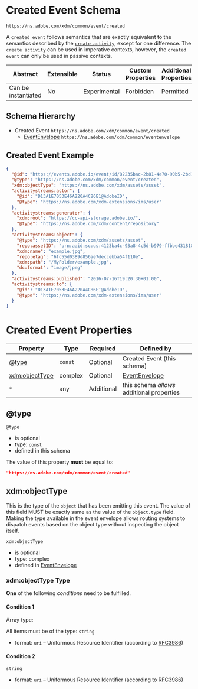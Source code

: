 
# Created Event Schema

```
https://ns.adobe.com/xdm/common/event/created
```

A `created event` follows semantics that are exactly equivalent to the semantics described by the [`create activity`](https://www.w3.org/TR/activitystreams-vocabulary/#dfn-create), except for one difference. The `create activity` can be used in imperative contexts, however, the `created event` can only be used in passive contexts.

| Abstract | Extensible | Status | Custom Properties | Additional Properties | Defined In |
|----------|------------|--------|-------------------|-----------------------|------------|
| Can be instantiated | No | Experimental | Forbidden | Permitted | [common/event/created.schema.json](common/event/created.schema.json) |

## Schema Hierarchy

* Created Event `https://ns.adobe.com/xdm/common/event/created`
  * [EventEnvelope](../eventenvelope.schema.md) `https://ns.adobe.com/xdm/common/eventenvelope`

## Created Event Example
```json
{
  "@id": "https://events.adobe.io/event/id/82235bac-2b81-4e70-90b5-2bd1f04b5c7b",
  "@type": "https://ns.adobe.com/xdm/common/event/created",
  "xdm:objectType": "https://ns.adobe.com/xdm/assets/asset",
  "activitystreams:actor": {
    "@id": "D13A1E7053E46A220A4C86E1@AdobeID",
    "@type": "https://ns.adobe.com/xdm-extensions/ims/user"
  },
  "activitystreams:generator": {
    "xdm:root": "https://cc-api-storage.adobe.io/",
    "@type": "https://ns.adobe.com/xdm/content/repository"
  },
  "activitystreams:object": {
    "@type": "https://ns.adobe.com/xdm/assets/asset",
    "repo:assetID": "urn:aaid:sc:us:4123ba4c-93a8-4c5d-b979-ffbbe4318185",
    "xdm:name": "example.jpg",
    "repo:etag": "6fc55d0389d856ae7deccebba54f110e",
    "xdm:path": "/MyFolder/example.jpg",
    "dc:format": "image/jpeg"
  },
  "activitystreams:published": "2016-07-16T19:20:30+01:00",
  "activitystreams:to": {
    "@id": "D13A1E7053E46A220A4C86E1@AdobeID",
    "@type": "https://ns.adobe.com/xdm-extensions/ims/user"
  }
}
```

# Created Event Properties

| Property | Type | Required | Defined by |
|----------|------|----------|------------|
| [@type](#@type) | `const` | Optional | Created Event (this schema) |
| [xdm:objectType](#xdmobjecttype) | complex | Optional | [EventEnvelope](../eventenvelope.schema.md#xdmobjecttype) |
| `*` | any | Additional | this schema *allows* additional properties |

## @type


`@type`
* is optional
* type: `const`
* defined in this schema

The value of this property **must** be equal to:

```json
"https://ns.adobe.com/xdm/common/event/created"
```





## xdm:objectType

This is the type of the `object` that has been emitting this event. The value of this field MUST be exactly same as the value of the `object.type` field. Making the type available in the event envelope allows routing systems to dispatch events based on the object type without inspecting the object itself.

`xdm:objectType`
* is optional
* type: complex
* defined in [EventEnvelope](../eventenvelope.schema.md#xdm:objectType)

### xdm:objectType Type


**One** of the following *conditions* need to be fulfilled.


#### Condition 1


Array type: 

All items must be of the type:
`string`
* format: `uri` – Uniformous Resource Identifier (according to [RFC3986](http://tools.ietf.org/html/rfc3986))





#### Condition 2


`string`
* format: `uri` – Uniformous Resource Identifier (according to [RFC3986](http://tools.ietf.org/html/rfc3986))






